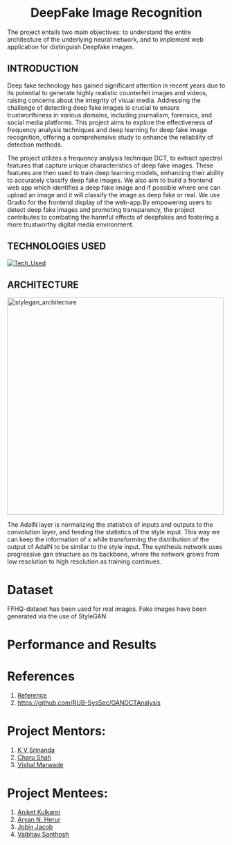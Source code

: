 <h1 align="center">
DeepFake Image Recognition
</h1>
The project entails two main objectives: to understand the entire architecture of the underlying neural network, and to implement web application for distinguish Deepfake images.

## INTRODUCTION 
Deep fake technology has gained significant attention in recent years due to its potential to generate highly realistic counterfeit images and videos, raising concerns about the integrity of visual media. Addressing the challenge of detecting deep fake images is crucial to ensure trustworthiness in various domains, including journalism, forensics, and social media platforms. This project aims to explore the effectiveness of frequency analysis techniques and deep learning for deep fake image recognition, offering a comprehensive study to enhance the reliability of detection methods.

The project utilizes a  frequency analysis technique DCT, to extract spectral features that capture unique characteristics of deep fake images. These features are then used to train deep learning models, enhancing their ability to accurately classify deep fake images. We also aim to build a frontend web app which identifies a deep fake image and if possible where one can upload an image and it will classify the image as deep fake or real. We use Gradio for the frontend display of the web-app.By empowering users to detect deep fake images and promoting transparency, the project contributes to combating the harmful effects of deepfakes and fostering a more trustworthy digital media environment.


## TECHNOLOGIES USED
[![Tech_Used](https://skills.thijs.gg/icons?i=py,tensorflow&theme=dark)](https://skills.thijs.gg)

## ARCHITECTURE
<img width="500" alt="stylegan_architecture" src="https://github.com/shahcharu/DeepFake_Image_Recognition/assets/147295457/5ccdfb90-148a-40ce-a8e0-74ad590f0d34">

The AdaIN layer is normalizing the statistics of inputs and outputs to the convolution layer, and feeding the statistics of the style input. This way we can keep the information of x while transforming the distribution of the output of AdaIN to be similar to the style input.
The synthesis network uses progressive gan structure as its backbone, where the network grows from low resolution to high resolution as training continues.


# Dataset
FFHQ-dataset has been used for real images. Fake images have been generated via the use of StyleGAN

# Performance and Results

# References
1. [Reference](https://arxiv.org/pdf/2003.08685.pdf)
2. https://github.com/RUB-SysSec/GANDCTAnalysis

# Project Mentors:
1. [K V Srinanda](https://github.com/srinandakv)
2. [Charu Shah](https://github.com/shahcharu)
3. [Vishal Marwade](https://github.com/vishalMarwade)
   
# Project Mentees:
1. [Aniket Kulkarni](https://github.com/Aniketk047)
2. [Aryan N. Herur](https://github.com/Aryan-Herur)
3. [Jobin Jacob](https://github.com/Jokergif)
4. [Vaibhav Santhosh](https://github.com/pi-0)
